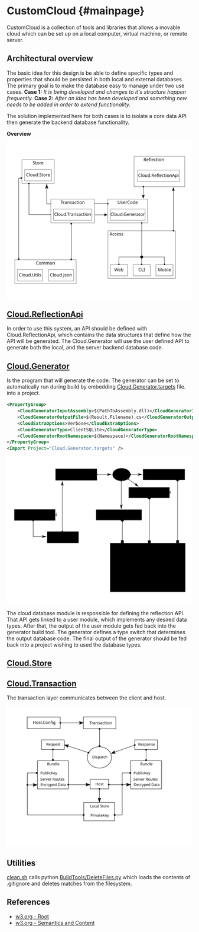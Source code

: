 # CustomCloud {#mainpage}
 
CustomCloud is a collection of tools and libraries that allows a 
movable cloud which can be set up on a local computer, virtual machine, or remote server.



## Architectural overview

The basic idea for this design is be able to define specific types and properties that should be persisted in both local and external databases. The primary goal is to make the database easy to manage under two use cases. __Case 1:__ _It is being developed and changes to it's structure happen frequently._ __Case 2:__ _After an idea has been developed and something new needs to be added in order to extend functionality._

The solution implemented here for both cases is to isolate a core data API then 
generate the backend database functionality. 

__Overview__

![](Content/CloudDoxy.svg)


## [Cloud.ReflectionApi](Source/Cloud..ReflectionApi)

In order to use this system, an API should be defined with Cloud.ReflectionApi, which contains the data structures that define how the API will be generated. 
The Cloud.Generator will use the user defined API to generate both the local, and the server backend database code. 

## [Cloud.Generator](Source/Cloud.Generator)

Is the program that will generate the code.
The generator can be set to automatically 
run during build by embedding [Cloud.Generator.targets](BuildTools/Cloud.Generator.targets) file.
into a project. 


```xml
<PropertyGroup>
    <CloudGeneratorInputAssembly>$(PathToAssembly.dll)</CloudGeneratorInputAssembly>
    <CloudGeneratorOutputFile>$(Result.Filename).cs</CloudGeneratorOutputFile>
    <CloudExtraOptions>Verbose</CloudExtraOptions>
    <CloudGeneratorType>ClientSQLite</CloudGeneratorType>
    <CloudGeneratorRootNamespace>$(Namespace)</CloudGeneratorRootNamespace>
</PropertyGroup>
<Import Project="Cloud.Generator.targets" />
```

![Overview](Content/Cloud.Database.svg)



The cloud database module is responsible for defining the reflection API. 
That API gets linked to a user module, which implements any desired data types.
After that, the output of the user module gets fed back into the generator build tool. The generator defines a type switch that determines the output database code.
The final output of the generator should be fed back into a project wishing to used the database types. 


## [Cloud.Store](Source/Cloud.Store)


## [Cloud.Transaction](Source/Cloud.Transaction)

The transaction layer communicates between the client and host.

![Overview](Content/Cloud.Transaction.svg)


## Utilities

[clean.sh](clean.sh) calls python [BuildTools/DeleteFiles.py](BuildTools/DeleteFiles.py) which loads the contents of .gitignore and deletes matches from the filesystem.




## References

+ [w3.org - Root](https://www.w3.org/Protocols/)
+ [w3.org - Semantics and Content](https://datatracker.ietf.org/doc/html/rfc7231#section-4.3)

